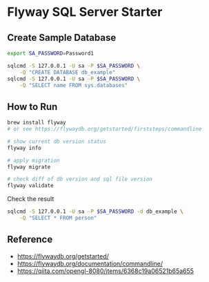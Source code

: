 # Flyway SQL Server Starter


## Create Sample Database

```bash
export SA_PASSWORD=Password1

sqlcmd -S 127.0.0.1 -U sa -P $SA_PASSWORD \
    -Q "CREATE DATABASE db_example"
sqlcmd -S 127.0.0.1 -U sa -P $SA_PASSWORD \
    -Q "SELECT name FROM sys.databases"
```


## How to Run

```bash
brew install flyway
# or see https://flywaydb.org/getstarted/firststeps/commandline

# show current db version status
flyway info

# apply migration
flyway migrate

# check diff of db version and sql file version
flyway validate
```

Check the result

```bash
sqlcmd -S 127.0.0.1 -U sa -P $SA_PASSWORD -d db_example \
    -Q "SELECT * FROM person"
```


## Reference

* https://flywaydb.org/getstarted/
* https://flywaydb.org/documentation/commandline/
* https://qiita.com/opengl-8080/items/6368c19a06521b65a655
